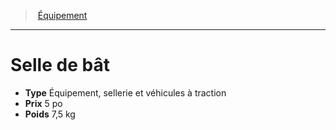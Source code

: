 ﻿> [Équipement](hd_equipment.md)

---

# Selle de bât

- **Type** Équipement, sellerie et véhicules à traction
- **Prix** 5 po
- **Poids** 7,5 kg

